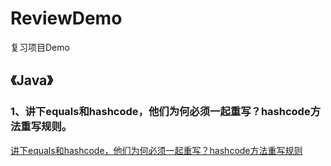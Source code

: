 # ReviewDemo

复习项目Demo

## **《Java》**

### 1、讲下equals和hashcode，他们为何必须一起重写？hashcode方法重写规则。

[讲下equals和hashcode，他们为何必须一起重写？hashcode方法重写规则]("https://github.com/XuanYuan1122/ReviewDemo/MD/讲下equals和hashcode，他们为何必须一起重写？hashcode方法重写规则。.md")

